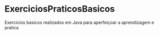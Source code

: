 # ExerciciosPraticosBasicos
 Exercicios basicos realizados em Java para aperfeiçoar a aprendizagem e pratica

